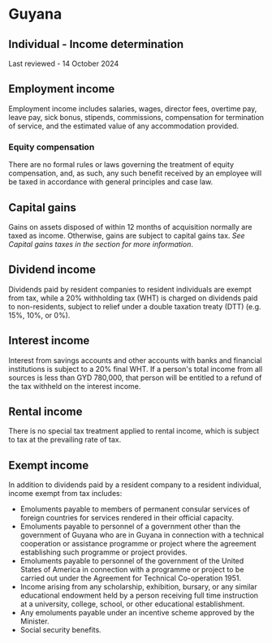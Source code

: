 # Guyana
## Individual - Income determination
Last reviewed - 14 October 2024
## Employment income
Employment income includes salaries, wages, director fees, overtime pay, leave pay, sick bonus, stipends, commissions, compensation for termination of service, and the estimated value of any accommodation provided.
### Equity compensation
There are no formal rules or laws governing the treatment of equity compensation, and, as such, any such benefit received by an employee will be taxed in accordance with general principles and case law.
## Capital gains
Gains on assets disposed of within 12 months of acquisition normally are taxed as income. Otherwise, gains are subject to capital gains tax. _See Capital gains taxes in the section for more information_.
## Dividend income
Dividends paid by resident companies to resident individuals are exempt from tax, while a 20% withholding tax (WHT) is charged on dividends paid to non-residents, subject to relief under a double taxation treaty (DTT) (e.g. 15%, 10%, or 0%).
## Interest income
Interest from savings accounts and other accounts with banks and financial institutions is subject to a 20% final WHT. If a person's total income from all sources is less than GYD 780,000, that person will be entitled to a refund of the tax withheld on the interest income.
## Rental income
There is no special tax treatment applied to rental income, which is subject to tax at the prevailing rate of tax.
## Exempt income
In addition to dividends paid by a resident company to a resident individual, income exempt from tax includes:
  * Emoluments payable to members of permanent consular services of foreign countries for services rendered in their official capacity.
  * Emoluments payable to personnel of a government other than the government of Guyana who are in Guyana in connection with a technical cooperation or assistance programme or project where the agreement establishing such programme or project provides.
  * Emoluments payable to personnel of the government of the United States of America in connection with a programme or project to be carried out under the Agreement for Technical Co-operation 1951.
  * Income arising from any scholarship, exhibition, bursary, or any similar educational endowment held by a person receiving full time instruction at a university, college, school, or other educational establishment.
  * Any emoluments payable under an incentive scheme approved by the Minister.
  * Social security benefits.


